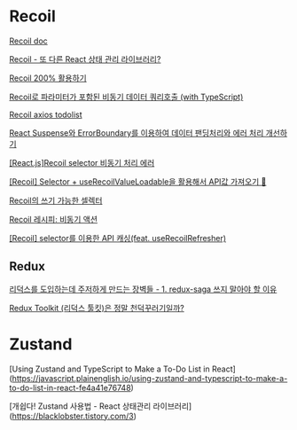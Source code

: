 

# Recoil

[Recoil doc](https://recoiljs.org/ko/)
<br/>

[Recoil - 또 다른 React 상태 관리 라이브러리?](https://ui.toast.com/weekly-pick/ko_20200616)
<br/>

[Recoil 200% 활용하기](https://velog.io/@juno7803/Recoil-Recoil-200-%ED%99%9C%EC%9A%A9%ED%95%98%EA%B8%B0)
<br/>

[Recoil로 파라미터가 포함된 비동기 데이터 쿼리호출 (with TypeScript)](https://minemanemo.tistory.com/151)
<br/>

[Recoil axios todolist](https://www.youtube.com/watch?v=sX9RunKCIZY&ab_channel=%EC%BD%94%EC%95%8C%EC%88%98%EB%B9%84)
<br/>

[React Suspense와 ErrorBoundary를 이용하여 데이터 팬딩처리와 에러 처리 개선하기](https://varletc0nst.tistory.com/39)
<br/>

[[React.js]Recoil selector 비동기 처리 에러](https://doqtqu.tistory.com/314)
<br/>

[[Recoil] Selector + useRecoilValueLoadable을 활용해서 API값 가져오기 🎎](https://velog.io/@yiyb0603/Recoil-Selector-useRecoilValueLoadable%EC%9D%84-%ED%99%9C%EC%9A%A9 )
<br/>

[Recoil의 쓰기 가능한 셀렉터](https://blog.rhostem.com/posts/2021-11-24-recoil-writable-selector)
<br/>

[Recoil 레시피: 비동기 액션](https://taegon.kim/archives/10125)
<br/>

[[Recoil] selector를 이용한 API 캐싱(feat. useRecoilRefresher)](https://velog.io/@tech-hoon/recoil-selector-api-caching)



## Redux

[리덕스를 도입하는데 주저하게 만드는 장벽들 - 1. redux-saga 쓰지 말아야 할 이유](https://www.youtube.com/watch?v=xsOhUX7DDl0&list=PLiLLi47PCMPjvVIba_5Tzl--QqblJkpnZ&index=140&ab_channel=%EC%BD%94%EB%94%A9%ED%98%B8%EC%A3%BC%EB%8B%88Justin)

[Redux Toolkit (리덕스 툴킷)은 정말 천덕꾸러기일까?](http://blog.hwahae.co.kr/all/tech/tech-tech/6946/)

# Zustand

[Using Zustand and TypeScript to Make a To-Do List in React] (https://javascript.plainenglish.io/using-zustand-and-typescript-to-make-a-to-do-list-in-react-fe4a41e76748)

[개쉽다! Zustand 사용법 - React 상태관리 라이브러리] (https://blacklobster.tistory.com/3)

[]()

[]()

[]()

[]()

[]()

